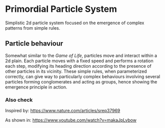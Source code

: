 # Primordial Particle System
Simplistic 2d particle system focused on the emergence of complex patterns from simple rules.

## Particle behaviour
Somewhat similar to the *Game of Life*, particles move and interact within a 2d plain. 
Each particle moves with a fixed speed and performs a rotation each step, modifying its heading direction 
according to the presence of other particles in its vicinity. These simple rules, when parameterized correctly,
can give way to particularly complex behaviours involving several particles forming conglomerates and acting as
groups, hence showing the emergence principle in action.

### Also check
Inspired by:
https://www.nature.com/articles/srep37969

As shown in:
https://www.youtube.com/watch?v=makaJpLvbow
